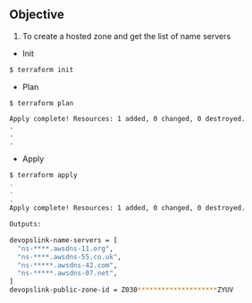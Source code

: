 ## Objective 



1) To create a hosted zone and get the list of name servers




- Init

```bash
$ terraform init   
```

- Plan

```                                 
$ terraform plan 

Apply complete! Resources: 1 added, 0 changed, 0 destroyed.
.
.
.
```


- Apply
```bash
$ terraform apply 
.
.
.
Apply complete! Resources: 1 added, 0 changed, 0 destroyed.

Outputs:

devopslink-name-servers = [
  "ns-****.awsdns-11.org",
  "ns-****.awsdns-55.co.uk",
  "ns-*****.awsdns-42.com",
  "ns-*****.awsdns-07.net",
]
devopslink-public-zone-id = Z030********************ZYUV

```

